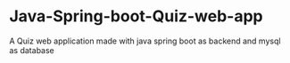 # Java-Spring-boot-Quiz-web-app
A Quiz web application made with java spring boot as backend and mysql as database
